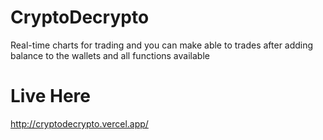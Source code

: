 # CryptoDecrypto

Real-time charts for trading and you can make able to trades after adding balance to the wallets and all functions available

# Live Here
http://cryptodecrypto.vercel.app/
